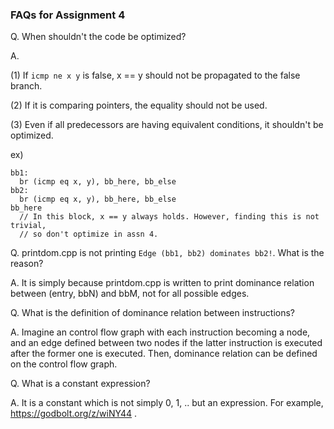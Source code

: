 ### FAQs for Assignment 4

Q. When shouldn't the code be optimized?

A.

(1) If `icmp ne x y` is false, x == y should not be propagated to the false branch.

(2) If it is comparing pointers, the equality should not be used.

(3) Even if all predecessors are having equivalent conditions, it shouldn't be optimized.

ex)
```
bb1:
  br (icmp eq x, y), bb_here, bb_else
bb2:
  br (icmp eq x, y), bb_here, bb_else
bb_here
  // In this block, x == y always holds. However, finding this is not trivial,
  // so don't optimize in assn 4.
```


Q. printdom.cpp is not printing `Edge (bb1, bb2) dominates bb2!`. What is the reason?

A. It is simply because printdom.cpp is written to print dominance relation between
(entry, bbN) and bbM, not for all possible edges.


Q. What is the definition of dominance relation between instructions?

A. Imagine an control flow graph with each instruction becoming 
a node, and an edge defined between two nodes if the latter instruction is
executed after the former one is executed.
Then, dominance relation can be defined on the control flow graph.


Q. What is a constant expression?

A. It is a constant which is not simply 0, 1, .. but an expression.
For example, https://godbolt.org/z/wiNY44 .
